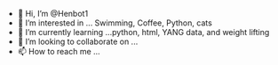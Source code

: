 - 👋 Hi, I’m @Henbot1
- 👀 I’m interested in ... Swimming, Coffee, Python, cats
- 🌱 I’m currently learning ...python, html, YANG data, and weight lifting
- 💞️ I’m looking to collaborate on ...
- 📫 How to reach me ...

<!---
Henbot1/Henbot1 is a ✨ special ✨ repository because its `README.md` (this file) appears on your GitHub profile.
You can click the Preview link to take a look at your changes.
--->
